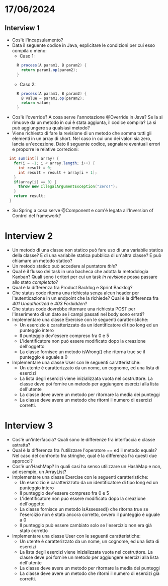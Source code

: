 # 17/06/2024
## Interview 1
- Cos'è l'incapsulamento?
- Data il seguente codice in Java, esplicitare le condizioni per cui esso compila o meno:
  - Caso 1:
  ```java
    R process(A param1, B param2) {
      return param1.op(param2);
    }
  ```
  - Caso 2:
  ```java
    R process(A param1, B param2) {
      B value = param1.op(param2);
      return value;
    }
  ```
- Cos'è l'override? A cosa serve l'annotazione @Override in Java? Se la si rimuove da un metodo in cui è stata aggiunta, il codice compila? La si può aggiungere su qualsiasi metodo?
- Viene richiesto di fare la revisione di un metodo che somma tutti gli elementi in un array di short. Nel caso in cui uno dei valori sia zero, lancia un'eccezione. Dato il seguente codice, segnalare eventuali errori e proporre le relative correzioni:
```java
  int sum(int[] array) {
    for(i = -1; i < array.length; i++) {
      int result = 0;
      int result = result + array[i + 1];
    }
    if(array[i] == 0) {
      throw new IllegalArgumentException("Zero!");
    }
    return result;
  }
```
- Su Spring a cosa serve @Component e com'è legata all'Inversion of Control del framework?

# Interview 2
- Un metodo di una classe non statico può fare uso di una variabile statica della classe? E di una variabile statica pubblica di un'altra classe? E può chiamare un metodo statico?
- Un metodo statico può accedere al puntatore *this*?
- Qual è il flusso dei task in una bacheca che adotta la metodologia Kanban? Quali sono i criteri per cui un task *in revisione* possa passare allo stato *completato*?
- Qual è la differenza fra Product Backlog e Sprint Backlog?
- Che status code ritorna una richiesta senza alcun header per l'autenticazione in un endpoint che la richiede? Qual è la differenza fra *401 Unauthorized* e *403 Forbidden*?
- Che status code dovrebbe ritornare una richiesta POST per l'inserimento di un dato se i campi passati nel body sono errati?
- Implementare una classe Exercise con le seguenti caratteristiche:
  - Un esercizio è caratterizzato da un identificatore di tipo long ed un punteggio intero
  - Il punteggio dev'essere compreso fra 0 e 5
  - L'identificatore non può essere modificato dopo la creazione dell'oggetto
  - La classe fornisce un metodo isWrong() che ritorna true se il punteggio è uguale a 0
- Implementare una classe User con le seguenti caratteristiche:
  - Un utente è caratterizzato da un nome, un cognome, ed una lista di esercizi
  - La lista degli esercizi viene inizializzata vuota nel costruttore. La classe deve poi fornire un metodo per aggiungere esercizi alla lista dell'utente
  - La classe deve avere un metodo per ritornare la media dei punteggi
  - La classe deve avere un metodo che ritorni il numero di esercizi corretti.
 
# Interview 3
- Cos'è un'interfaccia? Quali sono le differenze fra interfaccia e classe astratta?
- Qual è la differenza fra l'utilizzare l'operatore == ed il metodo equals? Nel caso del confronto fra stringhe, qual è la differenza fra questi due approcci?
- Cos'è un'HashMap? In quali casi ha senso utilizzare un HashMap e non, ad esempio, un ArrayList?
- Implementare una classe Exercise con le seguenti caratteristiche:
  - Un esercizio è caratterizzato da un identificatore di tipo long ed un punteggio intero
  - Il punteggio dev'essere compreso fra 0 e 5
  - L'identificatore non può essere modificato dopo la creazione dell'oggetto
  - La classe fornisce un metodo isAssessed() che ritorna true se l'esercizio non è stato ancora corretto, ovvero il punteggio è uguale a 0
  - Il punteggio può essere cambiato solo se l'esercizio non era già stato corretto
- Implementare una classe User con le seguenti caratteristiche:
  - Un utente è caratterizzato da un nome, un cognome, ed una lista di esercizi
  - La lista degli esercizi viene inizializzata vuota nel costruttore. La classe deve poi fornire un metodo per aggiungere esercizi alla lista dell'utente
  - La classe deve avere un metodo per ritornare la media dei punteggi
  - La classe deve avere un metodo che ritorni il numero di esercizi già corretti.
 

